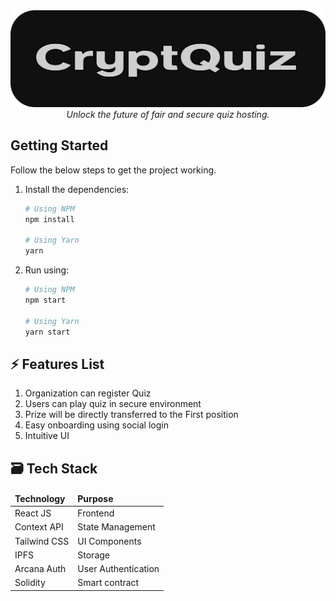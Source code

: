 <div align="center">
  <img src="/public/Images/CQDarkMode.svg" alt="CryptQuiz logo" width="900">
  <br />
  <em>Unlock the future of fair and  secure  quiz hosting.</em><br/>
<!--   <h4><a href="https://socialchatwork.netlify.app/" target="_blank">« Check Demo »</a></h4> -->
</div>

## Getting Started

Follow the below steps to get the project working.

1. Install the dependencies:

   ```sh
   # Using NPM
   npm install

   # Using Yarn
   yarn
   ```

2. Run using:

   ```sh
   # Using NPM
   npm start

   # Using Yarn
   yarn start
   ```

## ⚡ Features List

1. Organization can register Quiz
2. Users can play quiz in secure environment
3. Prize will be directly transferred to the First position 
4. Easy onboarding using social login
5. Intuitive UI

## 🗃 Tech Stack

<div align="center">
  <table>
    <thead>
      <td><strong>Technology</strong></td>
      <td><strong>Purpose</strong></td>
    </thead>
    <tbody>
      <tr>
        <td>React JS</td>
        <td>Frontend</td>
      </tr>
      <tr>
        <td>Context API</td>
        <td>State Management</td>
      </tr>
      <tr>
        <td>Tailwind CSS</td>
        <td>UI Components</td>
      </tr>
      <tr>
        <td>IPFS</td>
        <td>Storage</td>
      </tr>
      <tr>
        <td>Arcana Auth</td>
        <td>User Authentication</td>
      </tr>
      <tr>
        <td>Solidity</td>
        <td>Smart contract</td>
      </tr>
    </tbody>
  </table>
</div>
